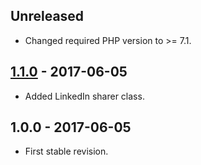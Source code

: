 ## Unreleased
- Changed required PHP version to >= 7.1.

## [1.1.0] - 2017-06-05
- Added LinkedIn sharer class.

## 1.0.0 - 2017-06-05
- First stable revision.

[1.1.0]: https://github.com/themichaelhall/link-sharer/compare/v1.0.0...v1.1.0